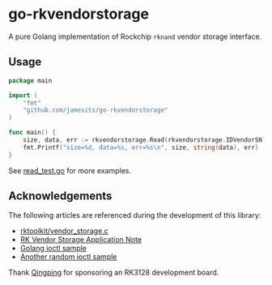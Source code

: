 # go-rkvendorstorage

A pure Golang implementation of Rockchip `rknand` vendor storage interface.

## Usage

```go
package main

import (
	"fmt"
	"github.com/jamesits/go-rkvendorstorage"
)

func main() {
	size, data, err := rkvendorstorage.Read(rkvendorstorage.IDVendorSN)
	fmt.Printf("size=%d, data=%s, err=%s\n", size, string(data), err)
}
```

See [read_test.go](/read_test.go) for more examples.

## Acknowledgements

The following articles are referenced during the development of this library:

- [rktoolkit/vendor_storage.c](https://github.com/rockchip-linux/rktoolkit/blob/77fb41f99185a6f9dc2c9c69e099f417d8ae905d/vendor_storage.c)
- [RK Vendor Storage Application Note](https://github.com/liihag/RKDocs-1/blob/thzy_develop/Develop%20reference%20documents/Rockchip%20Vendor%20Storage%20Application%20Note.pdf)
- [Golang ioctl sample](https://gist.github.com/tetsu-koba/33b339d26ac9c730fb09773acf39eac5)
- [Another random ioctl sample](https://go.dev/play/p/rq8pJGL3ey)

Thank [Qingping](https://www.qingping.co/) for sponsoring an RK3128 development board.
